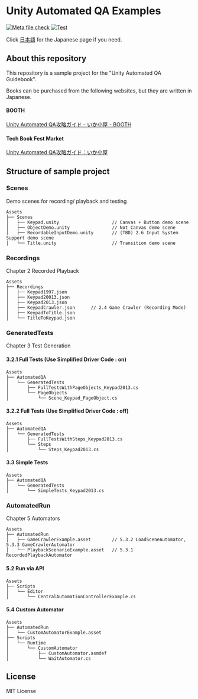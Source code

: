 # Unity Automated QA Examples

[![Meta file check](https://github.com/nowsprinting/UnityAutomatedQAExamples/actions/workflows/metacheck.yml/badge.svg)](https://github.com/nowsprinting/UnityAutomatedQAExamples/actions/workflows/metacheck.yml)
[![Test](https://github.com/nowsprinting/UnityAutomatedQAExamples/actions/workflows/test.yml/badge.svg)](https://github.com/nowsprinting/UnityAutomatedQAExamples/actions/workflows/test.yml)

Click [日本語](./README.md) for the Japanese page if you need.



## About this repository

This repository is a sample project for the "Unity Automated QA Guidebook".

Books can be purchased from the following websites, but they are written in Japanese.

#### BOOTH
[Unity Automated QA攻略ガイド - いか小屋 - BOOTH](https://ikagoya.booth.pm/items/3534629)

#### Tech Book Fest Market
[Unity Automated QA攻略ガイド：いか小屋](https://techbookfest.org/product/5755610421264384)



## Structure of sample project

### Scenes

Demo scenes for recording/ playback and testing

```
Assets
├── Scenes
│   ├── Keypad.unity                    // Canvas + Button demo scene
│   ├── ObjectDemo.unity                // Not Canvas demo scene
│   ├── RecordableInputDemo.unity       // (TBD) 2.6 Input System Support demo scene
│   └── Title.unity                     // Transition demo scene
```

### Recordings

Chapter 2 Recorded Playback

```
Assets
├── Recordings
│   ├── Keypad1997.json
│   ├── Keypad20013.json
│   ├── Keypad2013.json
│   ├── KeypadCrawler.json      // 2.4 Game Crawler (Recording Mode)
│   ├── KeypadToTitle.json
│   └── TitleToKeypad.json
```

### GeneratedTests

Chapter 3 Test Generation

#### 3.2.1 Full Tests (Use Simplified Driver Code : on)

```
Assets
├── AutomatedQA
│   └── GeneratedTests
│       ├── FullTestsWithPageObjects_Keypad2013.cs
│       └── PageObjects
│           └── Scene_Keypad_PageObject.cs
```

#### 3.2.2 Full Tests (Use Simplified Driver Code : off)

```
Assets
├── AutomatedQA
│   └── GeneratedTests
│       ├── FullTestsWithSteps_Keypad2013.cs
│       └── Steps
│           └── Steps_Keypad2013.cs
```

#### 3.3 Simple Tests

```
Assets
├── AutomatedQA
│   └── GeneratedTests
│       └── SimpleTests_Keypad2013.cs
```

### AutomatedRun

Chapter 5 Automators

```
Assets
├── AutomatedRun
│   ├── GameCrawlerExample.asset        // 5.3.2 LoadSceneAutomator, 5.3.3 GameCrawlerAutomator
│   └── PlaybackScenarioExample.asset   // 5.3.1 RecordedPlaybackAutomator
```

#### 5.2 Run via API

```
Assets
├── Scripts
│   └── Editor
│       └── CentralAutomationControllerExample.cs
```

#### 5.4 Custom Automator

```
Assets
├── AutomatedRun
│   └── CustomAutomatorExample.asset
├── Scripts
│   └── Runtime
│       └── CustomAutomator
│           ├── CustomAutomator.asmdef
│           └── WaitAutomator.cs
```



## License

MIT License
